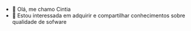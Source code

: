- 👋 Olá, me chamo Cintia
- 👀 Estou interessada em adquirir e compartilhar conhecimentos sobre qualidade de sofware

<!---
cdouradom/cdouradom is a ✨ special ✨ repository because its `README.md` (this file) appears on your GitHub profile.
You can click the Preview link to take a look at your changes.
--->
